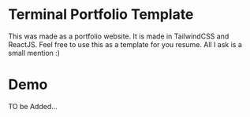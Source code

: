 # Terminal Portfolio Template
This was made as a portfolio website. It is made in TailwindCSS and ReactJS. Feel free to use this as a template for you resume. All I ask is a small mention :)

# Demo
TO be Added...
